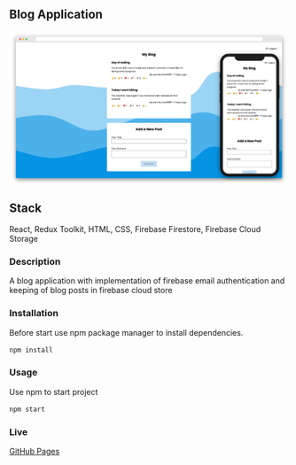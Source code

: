 ## Blog Application

![alt text](/assets/images/screenshot.png)

## Stack

React, Redux Toolkit, HTML, CSS, Firebase Firestore, Firebase Cloud Storage

### Description

A blog application with implementation of firebase email authentication and keeping of blog posts in firebase cloud store

### Installation

Before start use npm package manager to install dependencies.

```bash
npm install
```

### Usage

Use npm to start project

```bash
npm start
```

### Live

[GitHub Pages](https://kremlevmax.github.io/blog-app-redux-toolkit/)
